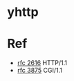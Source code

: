 # yhttp


# Ref

- [rfc 2616](https://tools.ietf.org/html/rfc2616)  HTTP/1.1
- [rfc 3875](https://tools.ietf.org/html/rfc3875)  CGI/1.1

